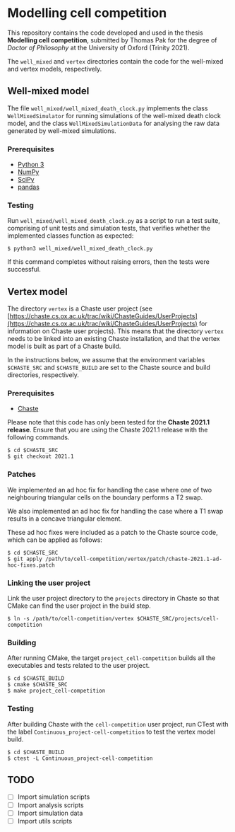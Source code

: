 # Modelling cell competition

This repository contains the code developed and used in the thesis **Modelling
cell competition**, submitted by Thomas Pak for the degree of *Doctor of
Philosophy* at the University of Oxford (Trinity 2021).

The `well_mixed` and `vertex` directories contain the code for the well-mixed
and vertex models, respectively.

## Well-mixed model

The file `well_mixed/well_mixed_death_clock.py` implements the class
`WellMixedSimulator` for running simulations of the well-mixed death clock
model, and the class `WellMixedSimulationData` for analysing the raw data
generated by well-mixed simulations.

### Prerequisites

* [Python 3](https://www.python.org/)
* [NumPy](https://numpy.org/)
* [SciPy](https://scipy.org/)
* [pandas](https://pandas.pydata.org/)

### Testing

Run `well_mixed/well_mixed_death_clock.py` as a script to run a test suite,
comprising of unit tests and simulation tests, that verifies whether the
implemented classes function as expected:

```
$ python3 well_mixed/well_mixed_death_clock.py
```

If this command completes without raising errors, then the tests were
successful.

## Vertex model

The directory `vertex` is a Chaste user project (see
[https://chaste.cs.ox.ac.uk/trac/wiki/ChasteGuides/UserProjects](https://chaste.cs.ox.ac.uk/trac/wiki/ChasteGuides/UserProjects)
for information on Chaste user projects).  This means that the directory
`vertex` needs to be linked into an existing Chaste installation, and that the
vertex model is built as part of a Chaste build.

In the instructions below, we assume that the environment variables
`$CHASTE_SRC` and `$CHASTE_BUILD` are set to the Chaste source and build
directories, respectively.

### Prerequisites

* [Chaste](https://chaste.cs.ox.ac.uk/trac/wiki/GettingStarted)

Please note that this code has only been tested for the **Chaste 2021.1
release**.  Ensure that you are using the Chaste 2021.1 release with the
following commands.

```
$ cd $CHASTE_SRC
$ git checkout 2021.1
```

### Patches

We implemented an ad hoc fix for handling the case where one of two
neighbouring triangular cells on the boundary performs a T2 swap.

We also implemented an ad hoc fix for handling the case where a T1 swap results
in a concave triangular element.

These ad hoc fixes were included as a patch to the Chaste source code, which
can be applied as follows:

```
$ cd $CHASTE_SRC
$ git apply /path/to/cell-competition/vertex/patch/chaste-2021.1-ad-hoc-fixes.patch
```

### Linking the user project

Link the user project directory to the `projects` directory in Chaste so that
CMake can find the user project in the build step.

```
$ ln -s /path/to/cell-competition/vertex $CHASTE_SRC/projects/cell-competition
```

### Building

After running CMake, the target `project_cell-competition` builds all the
executables and tests related to the user project.

```
$ cd $CHASTE_BUILD
$ cmake $CHASTE_SRC
$ make project_cell-competition
```

### Testing

After building Chaste with the `cell-competition` user project, run CTest with
the label `Continuous_project-cell-competition` to test the vertex model build.

```
$ cd $CHASTE_BUILD
$ ctest -L Continuous_project-cell-competition
```

## TODO

- [ ] Import simulation scripts
- [ ] Import analysis scripts
- [ ] Import simulation data
- [ ] Import utils scripts
